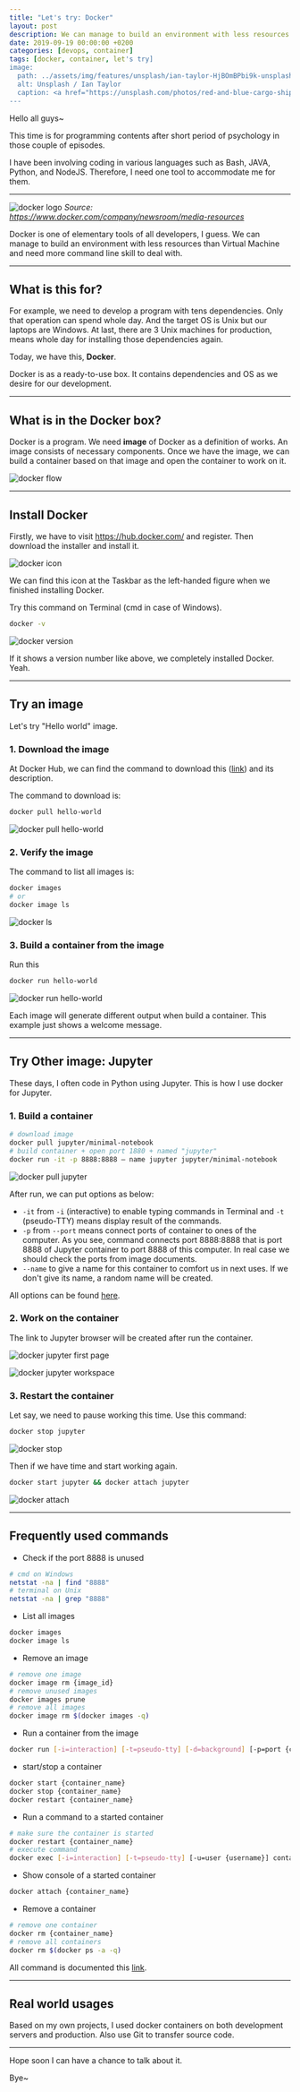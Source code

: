 ```yaml
---
title: "Let's try: Docker"
layout: post
description: We can manage to build an environment with less resources than Virtual Machine.
date: 2019-09-19 00:00:00 +0200
categories: [devops, container]
tags: [docker, container, let's try]
image: 
  path: ../assets/img/features/unsplash/ian-taylor-HjBOmBPbi9k-unsplash.jpg
  alt: Unsplash / Ian Taylor
  caption: <a href="https://unsplash.com/photos/red-and-blue-cargo-ship-on-sea-during-daytime-HjBOmBPbi9k">Unsplash / Ian Taylor</a>
---
```


Hello all guys~

This time is for programming contents after short period of psychology in those couple of episodes.

I have been involving coding in various languages such as Bash, JAVA, Python, and NodeJS. Therefore, I need one tool to accommodate me for them.

---

![docker logo](https://bluebirzdotnet.s3.ap-southeast-1.amazonaws.com/try-docker/horizontal-logo-monochromatic-white.png)
*Source: <https://www.docker.com/company/newsroom/media-resources>*

Docker is one of elementary tools of all developers, I guess. We can manage to build an environment with less resources than Virtual Machine and need more command line skill to deal with.

---

## What is this for?

For example, we need to develop a program with tens dependencies. Only that operation can spend whole day. And the target OS is Unix but our laptops are Windows. At last, there are 3 Unix machines for production, means whole day for installing those dependencies again.

Today, we have this, **Docker**.

Docker is as a ready-to-use box. It contains dependencies and OS as we desire for our development.

---

## What is in the Docker box?

Docker is a program. We need **image** of Docker as a definition of works. An image consists of necessary components. Once we have the image, we can build a container based on that image and open the container to work on it.

![docker flow](https://bluebirzdotnet.s3.ap-southeast-1.amazonaws.com/try-docker/docker01.png)

---

## Install Docker

Firstly, we have to visit <https://hub.docker.com/> and register. Then download the installer and install it.

![docker icon](https://bluebirzdotnet.s3.ap-southeast-1.amazonaws.com/try-docker/Screen-Shot-2562-09-15-at-21.23.59.png)

We can find this icon at the Taskbar as the left-handed figure when we finished installing Docker.

Try this command on Terminal (cmd in case of Windows).

```sh
docker -v
```

![docker version](https://bluebirzdotnet.s3.ap-southeast-1.amazonaws.com/try-docker/Screen-Shot-2562-09-15-at-21.40.54.png)

If it shows a version number like above, we completely installed Docker. Yeah.

---

## Try an image

Let's try "Hello world" image.

### 1. Download the image

At Docker Hub, we can find the command to download this ([link](https://hub.docker.com/_/hello-world)) and its description.

The command to download is:

```sh
docker pull hello-world
```

![docker pull hello-world](https://bluebirzdotnet.s3.ap-southeast-1.amazonaws.com/try-docker/Screen-Shot-2562-09-15-at-22.10.16.png)

### 2. Verify the image

The command to list all images is:

```sh
docker images
# or
docker image ls
```

![docker ls](https://bluebirzdotnet.s3.ap-southeast-1.amazonaws.com/try-docker/Screen-Shot-2562-09-15-at-22.15.46.png)

### 3. Build a container from the image

Run this

```sh
docker run hello-world
```

![docker run hello-world](https://bluebirzdotnet.s3.ap-southeast-1.amazonaws.com/try-docker/Screen-Shot-2562-09-15-at-22.24.19.png)

Each image will generate different output when build a container. This example just shows a welcome message.

---

## Try Other image: Jupyter

These days, I often code in Python using Jupyter. This is how I use docker for Jupyter.

### 1. Build a container

```sh
# download image
docker pull jupyter/minimal-notebook
# build container + open port 1880 + named "jupyter"
docker run -it -p 8888:8888 – name jupyter jupyter/minimal-notebook
```

![docker pull jupyter](https://bluebirzdotnet.s3.ap-southeast-1.amazonaws.com/try-docker/Screen-Shot-2562-09-15-at-23.01.15.png)

After run, we can put options as below:

- `-it` from `-i` (interactive) to enable typing commands in Terminal and `-t` (pseudo-TTY) means display result of the commands.
- `-p` from `--port` means connect ports of container to ones of the computer. As you see, command connects port 8888:8888 that is port 8888 of Jupyter container to port 8888 of this computer. In real case we should check the ports from image documents.
- `--name` to give a name for this container to comfort us in next uses. If we don't give its name, a random name will be created.

All options can be found [here](https://docs.docker.com/engine/reference/run/).

### 2. Work on the container

The link to Jupyter browser will be created after run the container.

![docker jupyter first page](https://bluebirzdotnet.s3.ap-southeast-1.amazonaws.com/try-docker/Screen-Shot-2562-09-15-at-23.03.55.png)

![docker jupyter workspace](https://bluebirzdotnet.s3.ap-southeast-1.amazonaws.com/try-docker/Screen-Shot-2562-09-15-at-23.05.16.png)

### 3. Restart the container

Let say, we need to pause working this time. Use this command:

```sh
docker stop jupyter
```

![docker stop](https://bluebirzdotnet.s3.ap-southeast-1.amazonaws.com/try-docker/Screen-Shot-2562-09-17-at-20.14.20.png)

Then if we have time and start working again.

```sh
docker start jupyter && docker attach jupyter
```

![docker attach](https://bluebirzdotnet.s3.ap-southeast-1.amazonaws.com/try-docker/Screen-Shot-2562-09-17-at-20.17.19.png)

---

## Frequently used commands

- Check if the port 8888 is unused

```sh
# cmd on Windows
netstat -na | find "8888"
# terminal on Unix
netstat -na | grep "8888"
```

- List all images

```sh
docker images
docker image ls
```

- Remove an image

```sh
# remove one image
docker image rm {image_id}
# remove unused images
docker images prune
# remove all images
docker image rm $(docker images -q)
```

- Run a container from the image

```sh
docker run [-i=interaction] [-t=pseudo-tty] [-d=background] [-p=port {container_port}:{host_port}] [--name {name}] [-v=mount_volume {host_path}:{container_path}] [--link=connect_containers {container_name_or_id}:{link_alias} image [entry_point]
```

- start/stop a container

```sh
docker start {container_name}
docker stop {container_name}
docker restart {container_name}
```

- Run a command to a started container

```sh
# make sure the container is started
docker restart {container_name}
# execute command
docker exec [-i=interaction] [-t=pseudo-tty] [-u=user {username}] container_name {entry_point}
```

- Show console of a started container

```sh
docker attach {container_name}
```

- Remove a container

```sh
# remove one container
docker rm {container_name}
# remove all containers
docker rm $(docker ps -a -q)
```

All command is documented this [link](https://docs.docker.com/engine/reference/run/).

---

## Real world usages

Based on my own projects, I used docker containers on both development servers and production. Also use Git to transfer source code.

---

Hope soon I can have a chance to talk about it.

Bye~
